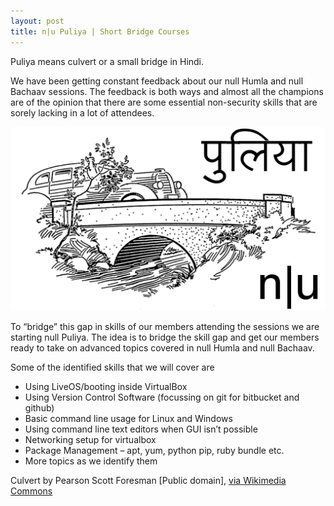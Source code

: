 ```yaml
---
layout: post
title: n|u Puliya | Short Bridge Courses
---
```


Puliya means culvert or a small bridge in Hindi.

We have been getting constant feedback about our null Humla and null Bachaav sessions. The feedback is both ways and almost all the champions are of the opinion that there are some essential non-security skills that are sorely lacking in a lot of attendees.

<!--more-->

![n\|u Puliya, really short courses for skill bridging](/images/null-puliya-logo.png "n\|u Puliya, really short courses for skill bridging")

To “bridge” this gap in skills of our members attending the sessions we are starting null Puliya. The idea is to bridge the skill gap and get our members ready to take on advanced topics covered in null Humla and null Bachaav.

Some of the identified skills that we will cover are

* Using LiveOS/booting inside VirtualBox
* Using Version Control Software (focussing on git for bitbucket and github)
* Basic command line usage for Linux and Windows
* Using command line text editors when GUI isn’t possible
* Networking setup for virtualbox
* Package Management – apt, yum, python pip, ruby bundle etc.
* More topics as we identify them

Culvert by Pearson Scott Foresman [Public domain], [via Wikimedia Commons](http://commons.wikimedia.org/wiki/File%3ACulvert_2_(PSF).png)